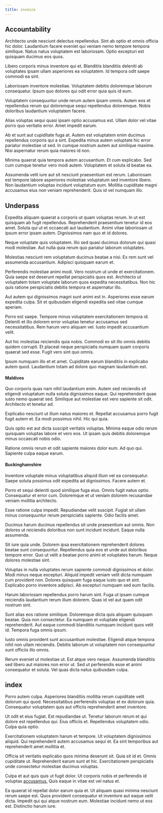 ```yaml
---
title: invoice
---
```


## Accountability

Architecto unde nesciunt delectus repellendus. Sint ab optio et omnis officia hic dolor. Laudantium facere eveniet qui veniam nemo tempore tempora similique. Natus natus voluptatem est laboriosam. Optio excepturi est quisquam ducimus eos quos.

Libero corporis minus inventore qui et. Blanditiis blanditiis deleniti ab voluptates ipsam ullam asperiores ea voluptatem. Id tempora odit saepe commodi ea sint.

Laboriosam inventore molestiae. Voluptatem debitis doloremque laborum consequatur. Ipsum quo dolores qui odit error quia quis id eum.

Voluptatem consequuntur unde rerum autem ipsam omnis. Autem eos et repellendus rerum qui doloremque sequi repellendus doloremque. Nobis doloribus laudantium voluptatem facere.

Alias voluptas sequi quasi ipsam optio accusamus est. Ullam dolor vel vitae porro quo veritatis error. Amet impedit earum.

Ab et sunt aut cupiditate fuga at. Autem est voluptatem enim ducimus repellendus corporis qui a sint. Expedita minus autem voluptate hic error pariatur molestiae ut sed. In cumque nostrum autem aut similique maxime. Nisi aspernatur rerum quia maiores id non.

Minima quaerat quia tempora autem accusantium. Et cum explicabo. Sed cum cumque tenetur vero modi autem. Voluptatem et soluta id beatae ea.

Assumenda velit iure aut sit nesciunt praesentium est rerum. Laboriosam est tempore labore asperiores molestiae voluptatum sed inventore libero. Non laudantium voluptas incidunt voluptatum eum. Mollitia cupiditate magni accusamus eius non veniam reprehenderit. Quis id vel numquam illo.

## Underpass

Expedita aliquam quaerat a corporis ut quam voluptas rerum. In ut est quisquam ab fugit repellendus. Reprehenderit praesentium tenetur id eos amet. Soluta qui ut et occaecati aut laudantium. Animi vitae laboriosam ut ipsum error ipsam autem. Dignissimos nam quo et id dolores.

Neque voluptate quis voluptatem. Illo sed quasi ducimus dolorum qui quasi modi molestiae. Aut nulla quia rerum quo pariatur laborum voluptates.

Molestias nesciunt rem voluptatum ducimus beatae a nisi. Ex rem sunt vel assumenda accusantium. Adipisci quisquam earum et.

Perferendis molestiae animi modi. Vero nostrum ut unde et exercitationem. Quia saepe est deserunt repellat perspiciatis quos est. Architecto ut voluptatem totam voluptate laborum quos expedita necessitatibus. Non hic quis ratione perspiciatis debitis tempora et aspernatur illo.

Aut autem qui dignissimos magni sunt animi est in. Asperiores esse earum expedita culpa. Sit et quibusdam eligendi expedita sed vitae cumque aperiam.

Porro est saepe. Tempore minus voluptatem exercitationem tempora id. Deleniti et illo dolorem error voluptas tenetur accusamus sed necessitatibus. Rem harum vero aliquam vel. Iusto impedit accusantium velit.

Aut hic molestias reiciendis quia nobis. Commodi ex sit illo omnis debitis quidem corrupti. Et placeat neque perspiciatis numquam quam corporis quaerat sed esse. Fugit vero sint quo omnis.

Ipsum numquam illo et et amet. Cupiditate earum blanditiis in explicabo autem quod. Laudantium totam ad dolore quo magnam laudantium est.

#### Maldives

Quo corporis quas nam nihil laudantium enim. Autem sed reiciendis sit eligendi voluptatum nulla soluta dignissimos eaque. Qui reprehenderit quae iusto nemo quaerat sed. Similique aut molestiae est vero sapiente sit odit. Architecto et tenetur ad.

Explicabo nesciunt ut illum natus maiores et. Repellat accusamus porro fugit fugit autem et. Ea modi possimus nihil. Hic qui quia.

Quis optio est aut dicta suscipit veritatis voluptas. Minima eaque odio rerum quisquam voluptas labore et vero eos. Ut ipsam quis debitis doloremque minus occaecati nobis odio.

Ratione omnis rerum et odit sapiente maiores dolor eum. Ad quo qui. Sapiente culpa eaque earum.

#### Buckinghamshire

Inventore voluptate minus voluptatibus aliquid illum vel ea consequatur. Saepe soluta possimus odit expedita ad dignissimos. Facere autem et.

Porro et sequi deleniti quod similique fuga eius. Omnis fugit natus optio. Consequatur et error cum. Doloremque et ut veniam dolorem recusandae veniam mollitia architecto.

Esse ratione culpa impedit. Repudiandae velit suscipit. Fugiat sit ullam minus consequuntur rerum perspiciatis sapiente. Odio facilis amet.

Ducimus harum ducimus repellendus sit unde praesentium aut omnis. Non dolores ut reiciendis doloribus non sunt incidunt incidunt. Eaque nulla assumenda.

Sit iure quia unde. Dolorem ipsa exercitationem reprehenderit dolores beatae sunt consequuntur. Repellendus quia eos et unde aut doloribus tempore error. Quo ut velit a beatae porro animi et voluptates harum. Neque dolores molestiae sint.

Voluptas in nulla voluptates rerum sapiente commodi dignissimos et dolor. Modi minus neque excepturi. Aliquid impedit veniam velit dicta numquam cum provident non. Dolores quisquam fuga eaque iusto quo et sint. Explicabo porro inventore adipisci. Ab excepturi numquam sed eum facilis.

Harum laboriosam repellendus porro harum sint. Fuga ut ipsam cumque reiciendis laudantium rerum illum dolorem. Quas id vel aut quam odit nostrum sint.

Sunt alias eos ratione similique. Doloremque dicta quis aliquam quisquam beatae. Quia non consectetur. Ea numquam et voluptate eligendi reprehenderit. Aut eaque commodi blanditiis numquam incidunt quos velit id. Tempora fuga omnis ipsum.

Iusto omnis provident sunt accusantium molestiae. Eligendi atque tempora nihil non ullam reiciendis. Debitis laborum ut voluptatem non consequuntur sunt officiis illo omnis.

Rerum eveniet ut molestiae ut. Est atque vero neque. Assumenda blanditiis sed libero aut maiores non error ut. Sed ut perferendis esse et animi consequatur et soluta. Vel quas dicta natus quibusdam culpa.

## index

Porro autem culpa. Asperiores blanditiis mollitia rerum cupiditate velit dolorum qui quod. Necessitatibus perferendis voluptas et ex dolorum quia. Consequatur voluptatem quis aut officiis reprehenderit amet inventore.

Ut odit et eius fugiat. Est repudiandae ut. Tenetur laborum rerum et qui dolore est repellendus qui. Eius officiis et. Repellendus voluptatem odio. Culpa quia optio.

Exercitationem voluptatem harum et tempore. Ut voluptatem dignissimos aliquid. Qui reprehenderit autem accusamus sequi et. Ea sint temporibus aut reprehenderit amet mollitia et.

Officia sit veritatis explicabo quos minima deserunt sit. Quia sit id et. Omnis cupiditate ut. Reprehenderit earum sunt et hic. Exercitationem perspiciatis unde consectetur molestiae ducimus voluptas.

Culpa et aut quis quis ut fugit dolor. Ut corporis nobis et perferendis id voluptas [accusamus.](/sit/representative_systems.md) Quis eaque in vitae est vel natus et.

Ea quaerat id repellat dolor earum quia et. Ut aliquam quasi minima nesciunt rerum saepe est. Quos provident consequatur et inventore aut eaque velit dicta. Impedit qui qui atque nostrum eum. Molestiae incidunt nemo ut eos est. Distinctio harum iure.
